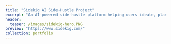 ```yaml
---
title: "Sidekig AI Side-Hustle Project"
excerpt: "An AI-powered side-hustle platform helping users ideate, plan, and launch micro-businesses with smart tools and guidance—all in one intuitive dashboard."
header:
  teaser: /images/sidekig-hero.PNG  
preview: "https://www.sidekig.com/"
collection: portfolio
---
```

